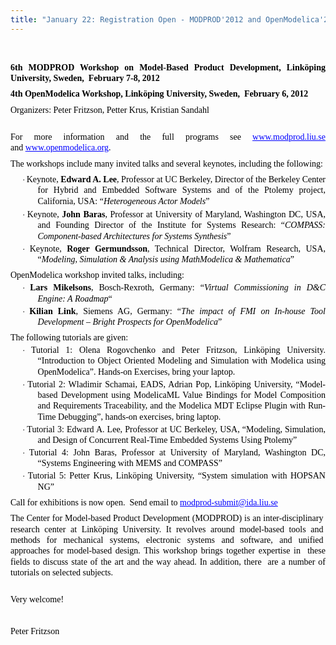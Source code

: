 ```yaml
---
title: "January 22: Registration Open - MODPROD'2012 and OpenModelica'2012 workshops on Model-based development"
---
```

&nbsp;

<p class="MsoBodyText" style="margin-top: 6pt; margin-right: 0cm; margin-left: 0cm; margin-bottom: 0.0001pt; text-align: justify; line-height: 13pt; font-size: 10.5pt; font-family: 'Times New Roman', serif; color: #000000;">
  <strong>6th MODPROD Workshop on Model-Based Product Development, Linköping University, Sweden,&nbsp; February 7-8, 2012</strong>
</p>

<p class="MsoBodyText" style="margin-top: 6pt; margin-right: 0cm; margin-left: 0cm; margin-bottom: 0.0001pt; text-align: justify; line-height: 13pt; font-size: 10.5pt; font-family: 'Times New Roman', serif; color: #000000;">
  <strong>4th OpenModelica Workshop, Linköping University, Sweden,&nbsp; February 6, 2012</strong>
</p>

<p class="MsoBodyText" style="margin-top: 6pt; margin-right: 0cm; margin-left: 0cm; margin-bottom: 0.0001pt; text-align: justify; line-height: 13pt; font-size: 10.5pt; font-family: 'Times New Roman', serif; color: #000000;">
  <span lang="SV">Organizers: Peter Fritzson, Petter Krus, Kristian Sandahl</span>
</p>

<p class="MsoBodyTextIndent" style="margin-top: 0cm; margin-right: 0cm; margin-bottom: 6pt; margin-left: 14.15pt; font-size: 12pt; font-family: 'Times New Roman', serif; color: #000000; line-height: normal;">
  &nbsp;
</p>

<p class="MsoBodyText" style="margin-top: 6pt; margin-right: 0cm; margin-left: 0cm; margin-bottom: 0.0001pt; text-align: justify; line-height: 13pt; font-size: 10.5pt; font-family: 'Times New Roman', serif; color: #000000;">
  For more information and the full programs see&nbsp;<a style="color: blue; text-decoration: underline;" href="http://www.modprod.liu.se/">www.modprod.liu.se</a> and&nbsp;<a style="color: blue; text-decoration: underline;" href="http://www.openmodelica.org/">www.openmodelica.org</a>.
</p>

<p class="MsoBodyText" style="margin-top: 6pt; margin-right: 0cm; margin-left: 0cm; margin-bottom: 0.0001pt; text-align: justify; line-height: 13pt; font-size: 10.5pt; font-family: 'Times New Roman', serif; color: #000000;">
  The workshops include many invited talks and several keynotes, including the following:
</p>

<p class="BulletItem" style="margin-top: 6pt; margin-right: 0cm; margin-left: 32.65pt; margin-bottom: 0.0001pt; text-align: justify; text-indent: -18.45pt; line-height: 13pt; font-size: 10.5pt; font-family: 'Times New Roman', serif; color: #000000;">
  <span style="font-size: 10pt; font-family: Symbol;"><span>·<span style="font: normal normal normal 7pt/normal 'Times New Roman';"> </span></span></span>Keynote,&nbsp;<strong>Edward A. Lee</strong>, Professor at UC Berkeley, Director of the Berkeley Center for Hybrid and Embedded Software Systems and of the Ptolemy project, California, USA: “<em>Heterogeneous Actor Models</em>”
</p>

<p class="BulletItem" style="margin-top: 3pt; margin-right: 0cm; margin-left: 32.65pt; margin-bottom: 0.0001pt; text-align: justify; text-indent: -18.45pt; line-height: 13pt; font-size: 10.5pt; font-family: 'Times New Roman', serif; color: #000000;">
  <span style="font-size: 10pt; font-family: Symbol;"><span>·<span style="font: normal normal normal 7pt/normal 'Times New Roman';"> </span></span></span>Keynote,&nbsp;<strong>John Baras</strong>, Professor at University of Maryland, Washington DC, USA, and Founding Director of the Institute for Systems Research: “<em>COMPASS: Component-based Architectures for Systems Synthesis</em>”
</p>

<p class="BulletItem" style="margin-top: 2pt; margin-right: 0cm; margin-left: 32.65pt; margin-bottom: 0.0001pt; text-align: justify; text-indent: -18.45pt; line-height: 13pt; font-size: 10.5pt; font-family: 'Times New Roman', serif; color: #000000;">
  <span style="font-size: 10pt; font-family: Symbol;"><span>·<span style="font: normal normal normal 7pt/normal 'Times New Roman';"> </span></span></span>Keynote,&nbsp;<strong>Roger Germundsson</strong>, Technical Director, Wolfram Research, USA, “<em>Modeling, Simulation & Analysis using MathModelica & Mathematica</em>”
</p>

<p class="MsoBodyText" style="margin-top: 6pt; margin-right: 0cm; margin-left: 0cm; margin-bottom: 0.0001pt; text-align: justify; line-height: 13pt; font-size: 10.5pt; font-family: 'Times New Roman', serif; color: #000000;">
  OpenModelica workshop invited talks, including:
</p>

<p class="BulletItem" style="margin-top: 2pt; margin-right: 0cm; margin-left: 32.65pt; margin-bottom: 0.0001pt; text-align: justify; text-indent: -18.45pt; line-height: 13pt; font-size: 10.5pt; font-family: 'Times New Roman', serif; color: #000000;">
  <span style="font-size: 10pt; font-family: Symbol;"><span>·<span style="font: normal normal normal 7pt/normal 'Times New Roman';"> </span></span></span><strong>Lars Mikelsons</strong>, Bosch-Rexroth, Germany: “<em>Virtual Commissioning in D&C Engine: A Roadmap</em>“
</p>

<p class="BulletItem" style="margin-top: 2pt; margin-right: 0cm; margin-left: 32.65pt; margin-bottom: 0.0001pt; text-align: justify; text-indent: -18.45pt; line-height: 13pt; font-size: 10.5pt; font-family: 'Times New Roman', serif; color: #000000;">
  <span style="font-size: 10pt; font-family: Symbol;"><span>·<span style="font: normal normal normal 7pt/normal 'Times New Roman';"> </span></span></span><strong>Kilian Link</strong>, Siemens AG, Germany: “<em>The impact of FMI on In-house Tool Development – Bright Prospects for OpenModelica</em>”
</p>

<p class="MsoBodyText" style="margin-top: 6pt; margin-right: 0cm; margin-left: 0cm; margin-bottom: 0.0001pt; text-align: justify; line-height: 13pt; font-size: 10.5pt; font-family: 'Times New Roman', serif; color: #000000;">
  The following tutorials are given:
</p>

<p class="BulletItem" style="margin-top: 2pt; margin-right: 0cm; margin-left: 32.65pt; margin-bottom: 0.0001pt; text-align: justify; text-indent: -18.45pt; line-height: 13pt; font-size: 10.5pt; font-family: 'Times New Roman', serif; color: #000000;">
  <span style="font-size: 10pt; font-family: Symbol;"><span>·<span style="font: normal normal normal 7pt/normal 'Times New Roman';"> </span></span></span>Tutorial 1: Olena Rogovchenko and Peter Fritzson, Linköping University. “Introduction to Object Oriented Modeling and Simulation with Modelica using OpenModelica”. Hands-on Exercises, bring your laptop.
</p>

<p class="BulletItem" style="margin-top: 2pt; margin-right: 0cm; margin-left: 32.65pt; margin-bottom: 0.0001pt; text-align: justify; text-indent: -18.45pt; line-height: 13pt; font-size: 10.5pt; font-family: 'Times New Roman', serif; color: #000000;">
  <span style="font-size: 10pt; font-family: Symbol;"><span>·<span style="font: normal normal normal 7pt/normal 'Times New Roman';"> </span></span></span>Tutorial 2: Wladimir Schamai, EADS, Adrian Pop, Linköping University, “Model-based Development using ModelicaML Value Bindings for Model Composition and Requirements Traceability, and the Modelica MDT Eclipse Plugin with Run-Time Debugging”, hands-on exercises, bring laptop.
</p>

<p class="BulletItem" style="margin-top: 2pt; margin-right: 0cm; margin-left: 32.65pt; margin-bottom: 0.0001pt; text-align: justify; text-indent: -18.45pt; line-height: 13pt; font-size: 10.5pt; font-family: 'Times New Roman', serif; color: #000000;">
  <span style="font-size: 10pt; font-family: Symbol;"><span>·<span style="font: normal normal normal 7pt/normal 'Times New Roman';"> </span></span></span>Tutorial 3: Edward A. Lee, Professor at UC Berkeley, USA, “Modeling, Simulation, and Design of Concurrent Real-Time Embedded Systems Using Ptolemy”
</p>

<p class="BulletItem" style="margin-top: 2pt; margin-right: 0cm; margin-left: 32.65pt; margin-bottom: 0.0001pt; text-align: justify; text-indent: -18.45pt; line-height: 13pt; font-size: 10.5pt; font-family: 'Times New Roman', serif; color: #000000;">
  <span style="font-size: 10pt; font-family: Symbol;"><span>·<span style="font: normal normal normal 7pt/normal 'Times New Roman';"> </span></span></span>Tutorial 4: John Baras, Professor at University of Maryland, Washington DC, “Systems Engineering with MEMS and COMPASS”
</p>

<p class="BulletItem" style="margin-top: 2pt; margin-right: 0cm; margin-left: 32.65pt; margin-bottom: 0.0001pt; text-align: justify; text-indent: -18.45pt; line-height: 13pt; font-size: 10.5pt; font-family: 'Times New Roman', serif; color: #000000;">
  <span style="font-size: 10pt; font-family: Symbol;"><span>·<span style="font: normal normal normal 7pt/normal 'Times New Roman';"> </span></span></span>Tutorial 5: Petter Krus, Linköping University, “System simulation with HOPSAN NG”
</p>

<p class="MsoBodyText" style="margin-top: 6pt; margin-right: 0cm; margin-left: 0cm; margin-bottom: 0.0001pt; text-align: justify; line-height: 13pt; font-size: 10.5pt; font-family: 'Times New Roman', serif; color: #000000;">
  Call for exhibitions is now open.&nbsp; Send email to&nbsp;<a style="color: blue; text-decoration: underline;" href="mailto:modprod-submit@ida.liu.se">modprod-submit@ida.liu.se</a>
</p>

<p class="MsoBodyText" style="margin-top: 6pt; margin-right: 0cm; margin-left: 0cm; margin-bottom: 0.0001pt; text-align: justify; line-height: 13pt; font-size: 10.5pt; font-family: 'Times New Roman', serif; color: #000000;">
  The Center for Model-based Product Development (MODPROD) is an inter-disciplinary&nbsp; research center at Linköping University. It revolves around model-based tools and&nbsp; methods for mechanical systems, electronic systems and software, and unified&nbsp; approaches for model-based design. This workshop brings together expertise in&nbsp; these fields to discuss state of the art and the way ahead. In addition, there&nbsp; are a number of tutorials on selected subjects.
</p>

<p class="MsoBodyTextIndent" style="margin-top: 0cm; margin-right: 0cm; margin-bottom: 6pt; margin-left: 14.15pt; font-size: 12pt; font-family: 'Times New Roman', serif; color: #000000; line-height: normal;">
  &nbsp;
</p>

<p class="MsoBodyText" style="margin-top: 6pt; margin-right: 0cm; margin-left: 0cm; margin-bottom: 0.0001pt; text-align: justify; line-height: 13pt; font-size: 10.5pt; font-family: 'Times New Roman', serif; color: #000000;">
  Very welcome!
</p>

<p class="MsoBodyText" style="margin-top: 6pt; margin-right: 0cm; margin-left: 0cm; margin-bottom: 0.0001pt; text-align: justify; line-height: 13pt; font-size: 10.5pt; font-family: 'Times New Roman', serif; color: #000000;">
  &nbsp;
</p>

<p class="MsoBodyText" style="margin-top: 6pt; margin-right: 0cm; margin-left: 0cm; margin-bottom: 0.0001pt; text-align: justify; line-height: 13pt; font-size: 10.5pt; font-family: 'Times New Roman', serif; color: #000000;">
  Peter Fritzson
</p>

&nbsp;
